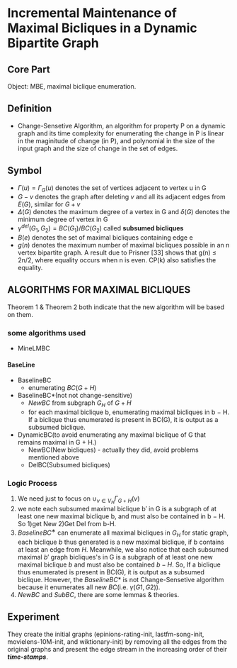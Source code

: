 # Incremental Maintenance of Maximal Bicliques in a Dynamic Bipartite Graph

## Core Part

Object: MBE, maximal biclique enumeration.

## Definition

- Change-Sensetive Algorithm, an algorithm for property P on a dynamic graph and its time complexity for enumerating the change in P is linear in the maginitude of change (in P), and polynomial in the size of the input graph and the size of change in the set of edges.

## Symbol

- $\Gamma (u) = \Gamma_G(u)$ denotes the set of vertices adjacent to vertex u in G
- $G-v$ denotes the graph after deleting $v$ and all its adjacent edges from $E(G)$, similar for $G+v$
- $\Delta (G)$ denotes the maximum degree of a vertex in G and $\delta (G)$ denotes the minimum degree of vertex in G
- $\gamma ^{del}(G_1, G_2) = BC(G_1) / BC(G_2)$ called **subsumed bicliques**
- $B(e)$ denotes the set of maximal bicliques containing edge e
- $g(n)$ denotes the maximum number of maximal bicliques possible in an n vertex bipartite graph. A result due to Prisner [33] shows that g(n) ≤ 2n/2, where equality occurs when n is even. CP(k) also satisfies the equality.

<!-- ### Theorem 1

Every bipartite graph with n vertices at most $2^{n\over2}$ maximal bicliques, and the only external(maximal) bipartite graphs are the graphs CP(k). (cocktail-party graph)

### Theorem

For a graph G with n vertices, m edges, maximum degree ∆, and number of maximal bicliques μ, there is an algorithm MineLMBC for enumerating maximal bi- cliques in G with time complexity O(n∆μ) and space complexity O(m + ∆2). -->

## ALGORITHMS FOR MAXIMAL BICLIQUES

Theorem 1 & Theorem 2 both indicate that the new algorithm will be based on them.

### some algorithms used

- MineLMBC

#### BaseLine

- BaselineBC
  - enumerating $BC(G + H)$
- BaselineBC*(not not change-sensitive)
  - $NewBC$ from subgraph $G_H$ of $G+H$
  - for each maximal biclique b, enumerating maximal bicliques in b − H. If a biclique thus enumerated is present in BC(G), it is output as a subsumed biclique.
- DynamicBC(to avoid enumerating any maximal biclique of G that remains maximal in G + H.)
  - NewBC(New bicliques) - actually they did, avoid problems mentioned above
  - DelBC(Subsumed bicliques)

### **Logic Process**

1) We need just to focus on $\cup _{v\in V_H} \Gamma _{G+H}(v)$
2) we note each subsumed maximal biclique b′ in G is a subgraph of at least one new maximal biclique b, and must also be contained in b − H. So 1)get New 2)Get Del from b-H.
3) $BaselineBC^∗$ can enumerate all maximal bicliques in $G_H$ for static graph, each biclique $b$ thus generated is a new maximal biclique, if b contains at least an edge from $H$. Meanwhile, we also notice that each subsumed maximal $b'$ graph bicliques's in G is a subgraph of at least one new maximal biclique $b$ and must also be contained $b-H$. So, If a biclique thus enumerated is present in BC(G), it is output as a subsumed biclique. However, the $BaselineBC*$ is not Change-Sensetive algorithm because it enumerates all new $BC$(i.e. $\gamma (G1, G2)$).
4) $NewBC$ and $SubBC$, there are some lemmas & theories.

## Experiment

They create the initial graphs (epinions-rating-init, lastfm-song-init, movielens-10M-init, and wiktionary-init) by removing all the edges from the original graphs and present the edge stream in the increasing order of their ***time-stamps***.
